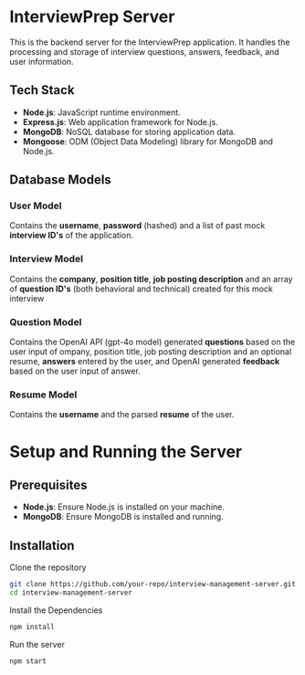 # InterviewPrep Server

This is the backend server for the InterviewPrep application. It handles the processing and storage of interview questions, answers, feedback, and user information.

## Tech Stack

- **Node.js**: JavaScript runtime environment.
- **Express.js**: Web application framework for Node.js.
- **MongoDB**: NoSQL database for storing application data.
- **Mongoose**: ODM (Object Data Modeling) library for MongoDB and Node.js.

## Database Models

### User Model
Contains the **username**, **password** (hashed) and a list of past mock **interview ID's** of the application.

### Interview Model
Contains the **company**, **position title**, **job posting description** and an array of **question ID's** (both behavioral and technical) created for this mock interview

### Question Model
Contains the OpenAI API (gpt-4o model) generated **questions** based on the user input of ompany, position title, job posting description and  an optional resume, **answers** entered by the user, and OpenAI generated **feedback** based on the user input of answer.   

### Resume Model
Contains the **username** and the parsed **resume** of the user.

# Setup and Running the Server

## Prerequisites

- **Node.js**: Ensure Node.js is installed on your machine.
- **MongoDB**: Ensure MongoDB is installed and running.

## Installation

Clone the repository

```bash
git clone https://github.com/your-repo/interview-management-server.git
cd interview-management-server
```

Install the Dependencies

```bash
npm install
```

Run the server

```bash
npm start
```